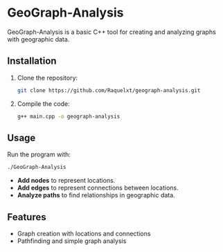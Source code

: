 # GeoGraph-Analysis

GeoGraph-Analysis is a basic C++ tool for creating and analyzing graphs with geographic data.

## Installation
1. Clone the repository:
   ```bash
   git clone https://github.com/Raquelxt/geograph-analysis.git

   ```
2. Compile the code:
   ```bash
   g++ main.cpp -o geograph-analysis
   ```

## Usage
Run the program with:
   ```bash
   ./GeoGraph-Analysis
   ```
- **Add nodes** to represent locations.
- **Add edges** to represent connections between locations.
- **Analyze paths** to find relationships in geographic data.

## Features
- Graph creation with locations and connections
- Pathfinding and simple graph analysis
